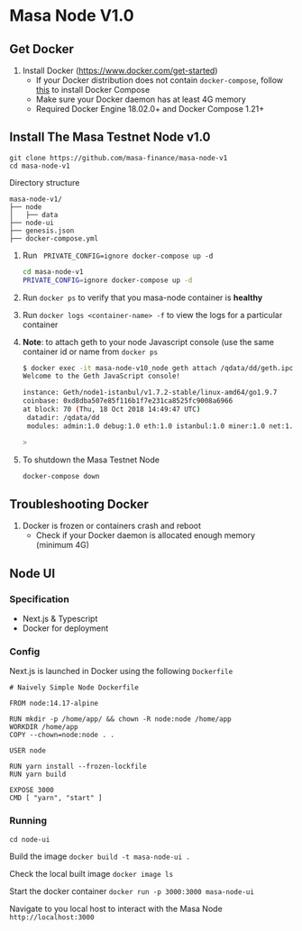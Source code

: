 # Masa Node V1.0

## Get Docker
1. Install Docker (https://www.docker.com/get-started)
    - If your Docker distribution does not contain `docker-compose`, follow [this](https://docs.docker.com/compose/install/) to install Docker Compose
    - Make sure your Docker daemon has at least 4G memory
    - Required Docker Engine 18.02.0+ and Docker Compose 1.21+


## Install The Masa Testnet Node v1.0

```
git clone https://github.com/masa-finance/masa-node-v1
cd masa-node-v1
```
Directory structure
```
masa-node-v1/
├── node
│   ├── data
├── node-ui
├── genesis.json
├── docker-compose.yml
```


1. Run ` PRIVATE_CONFIG=ignore docker-compose up -d`
   ```sh
   cd masa-node-v1
   PRIVATE_CONFIG=ignore docker-compose up -d
   ```
1. Run `docker ps` to verify that you masa-node container is **healthy**
1. Run `docker logs <container-name> -f` to view the logs for a particular container

1. __Note__: to attach geth to your node Javascript console (use the same container id or name from `docker ps`
   ```sh
   $ docker exec -it masa-node-v10_node geth attach /qdata/dd/geth.ipc
   Welcome to the Geth JavaScript console!

   instance: Geth/node1-istanbul/v1.7.2-stable/linux-amd64/go1.9.7
   coinbase: 0xd8dba507e85f116b1f7e231ca8525fc9008a6966
   at block: 70 (Thu, 18 Oct 2018 14:49:47 UTC)
    datadir: /qdata/dd
    modules: admin:1.0 debug:1.0 eth:1.0 istanbul:1.0 miner:1.0 net:1.0 personal:1.0 rpc:1.0 txpool:1.0 web3:1.0

   > 
   ```
1. To shutdown the Masa Testnet Node
   ```sh
   docker-compose down
   ```

## Troubleshooting Docker
1. Docker is frozen or containers crash and reboot
    - Check if your Docker daemon is allocated enough memory (minimum 4G)

## Node UI
### Specification
- Next.js & Typescript
- Docker for deployment
### Config
Next.js is launched in Docker using the following `Dockerfile`

```
# Naively Simple Node Dockerfile

FROM node:14.17-alpine

RUN mkdir -p /home/app/ && chown -R node:node /home/app
WORKDIR /home/app
COPY --chown=node:node . .

USER node

RUN yarn install --frozen-lockfile
RUN yarn build

EXPOSE 3000
CMD [ "yarn", "start" ]
```
### Running
`cd node-ui`

Build the image
`docker build -t masa-node-ui .`

Check the local built image
`docker image ls`

Start the docker container
`docker run -p 3000:3000 masa-node-ui`

Navigate to you local host to interact with the Masa Node
`http://localhost:3000`
